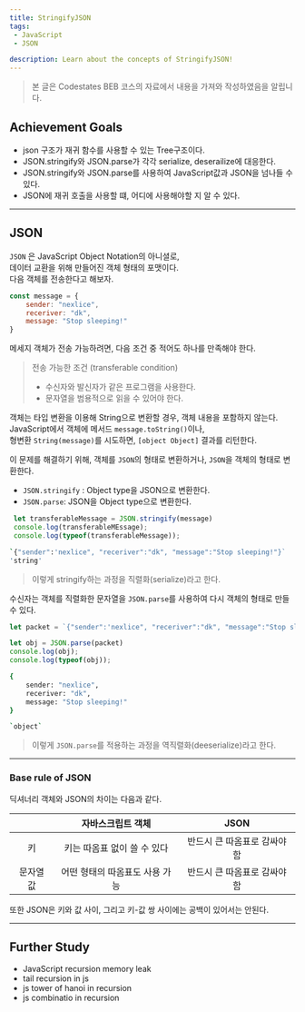 ```yaml
---
title: StringifyJSON
tags: 
 - JavaScript
 - JSON

description: Learn about the concepts of StringifyJSON!
---
```


>   본 글은 Codestates BEB 코스의 자료에서 내용을 가져와 작성하였음을 알립니다.  

## Achievement Goals
- json 구조가 재귀 함수를 사용할 수 있는 Tree구조이다.
- JSON.stringify와 JSON.parse가 각각 serialize, deserailize에 대응한다.
- JSON.stringify와 JSON.parse를 사용하여 JavaScript값과 JSON을 넘나들 수 있다.
- JSON에 재귀 호출을 사용할 떄, 어디에 사용해야할 지 알 수 있다.

---

## JSON
`JSON` 은 JavaScript Object Notation의 아니셜로,  
데이터 교환을 위해 만들어진 객체 형태의 포맷이다.  
다음 객체를 전송한다고 해보자.  
```javascript
const message = {
    sender: "nexlice",
    receriver: "dk",
    message: "Stop sleeping!"
}
```

메세지 객체가 전송 가능하려면, 다음 조건 중 적어도 하나를 만족해야 한다.  
> 전송 가능한 조건 (transferable condition)
> - 수신자와 발신자가 같은 프로그램을 사용한다.
> - 문자열을 범용적으로 읽을 수 있어야 한다.  

객체는 타입 변환을 이용해 String으로 변환할 경우, 객체 내용을 포함하지 않는다.  
JavaScript에서 객체에 메서드 `message.toString()`이나,  
형변환 `String(message)`를 시도하면, `[object Object]` 결과를 리턴한다.  

이 문제를 해결하기 위해, 객체를 `JSON`의 형태로 변환하거나, `JSON`을 객체의 형태로 변환한다.  
- `JSON.stringify` : Object type을 JSON으로 변환한다.
- `JSON.parse`: JSON을 Object type으로 변환한다.  

```javascript
 let transferableMessage = JSON.stringify(message)
 console.log(transferableMEssage);
 console.log(typeof(transferableMessage));
```
```bash
`{"sender":'nexlice", "receriver":"dk", "message":"Stop sleeping!"}`
'string'
```
> 이렇게 stringify하는 과정을 직렬화(serialize)라고 한다.  

수신자는 객체를 직렬화한 문자열을 `JSON.parse`를 사용하여 다시 객체의 형태로 만들 수 있다.  
```javascript
let packet = `{"sender":'nexlice", "receriver":"dk", "message":"Stop sleeping!"}`

let obj = JSON.parse(packet)
console.log(obj);
console.log(typeof(obj));
```
```bash
{
    sender: "nexlice",
    receriver: "dk",
    message: "Stop sleeping!"
}

`object`

```

> 이렇게 `JSON.parse`를 적용하는 과정을 역직렬화(deeserialize)라고 한다.  

---

### Base rule of JSON
딕셔너리 객체와 JSON의 차이는 다음과 같다.  

||자바스크립트 객체|JSON|
|:-----:|:-----:|:-----:|
|키|키는 따옴표 없이 쓸 수 있다|반드시 큰 따옴표로 감싸야 함|
|문자열 값|어떤 형태의 따옴표도 사용 가능|반드시 큰 따옴표로 감싸야 함|

또한 JSON은 키와 값 사이, 그리고 키-값 쌍 사이에는 공백이 있어서는 안된다.  

---

## Further Study
- JavaScript recursion memory leak
- tail recursion in js
- js tower of hanoi in recursion
- js combinatio in recursion
